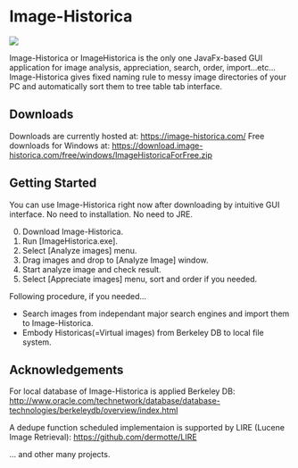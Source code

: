 # Image-Historica
<img src="https://github.com/Image-Historica/Image-Historica/wiki/Image-Historica.png">

Image-Historica or ImageHistorica is the only one JavaFx-based GUI application for image analysis, appreciation, search, order, import...etc...
Image-Historica gives fixed naming rule to messy image directories of your PC and automatically sort them to tree table tab interface.

## Downloads ##
Downloads are currently hosted at: https://image-historica.com/
Free downloads for Windows at: https://download.image-historica.com/free/windows/ImageHistoricaForFree.zip

## Getting Started ##
You can use Image-Historica right now after downloading by intuitive GUI interface.
No need to installation.
No need to JRE.

0. Download Image-Historica.
0. Run [ImageHistorica.exe].
0. Select [Analyze images] menu.
0. Drag images and drop to [Analyze Image] window.
0. Start analyze image and check result.
0. Select [Appreciate images] menu, sort and order if you needed.

Following procedure, if you needed...
- Search images from independant major search engines and import them to Image-Historica.
- Embody Historicas(=Virtual images) from Berkeley DB to local file system.

## Acknowledgements ##
For local database of Image-Historica is applied Berkeley DB:
http://www.oracle.com/technetwork/database/database-technologies/berkeleydb/overview/index.html

A dedupe function scheduled implementaion is supported by LIRE (Lucene Image Retrieval):
https://github.com/dermotte/LIRE

... and other many projects.
